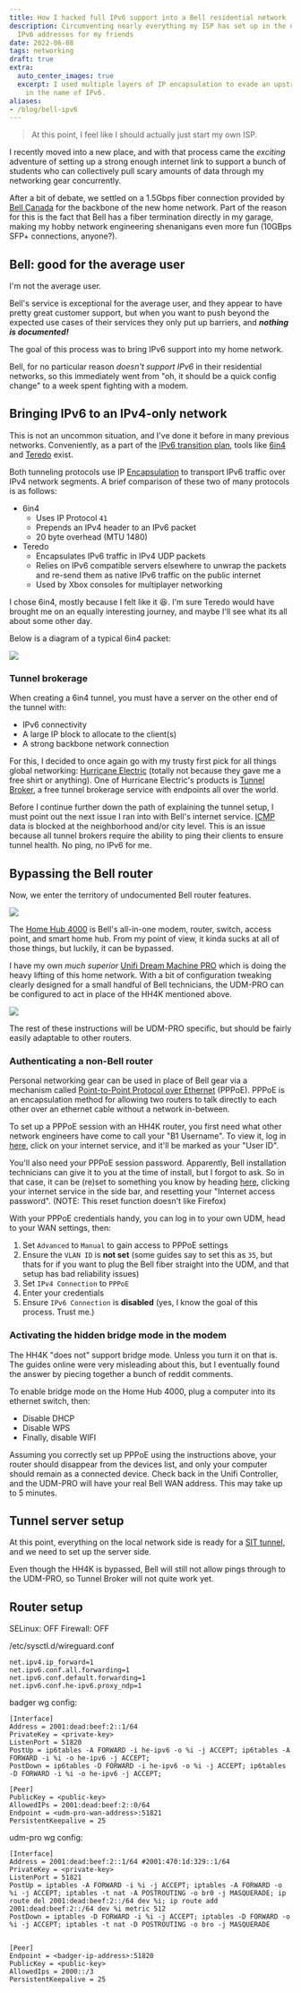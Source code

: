```yaml
---
title: How I hacked full IPv6 support into a Bell residential network
description: Circumventing nearly everything my ISP has set up in the name of public
  IPv6 addresses for my friends
date: 2022-06-08
tags: networking
draft: true
extra:
  auto_center_images: true
  excerpt: I used multiple layers of IP encapsulation to evade an upstream firewall
    in the name of IPv6.
aliases:
- /blog/bell-ipv6
---
```


> At this point, I feel like I should actually just start my own ISP.

I recently moved into a new place, and with that process came the *exciting* adventure of setting up a strong enough internet link to support a bunch of students who can collectively pull scary amounts of data through my networking gear concurrently.

After a bit of debate, we settled on a 1.5Gbps fiber connection provided by [Bell Canada](https://en.wikipedia.org/wiki/Bell_Canada) for the backbone of the new home network. Part of the reason for this is the fact that Bell has a fiber termination directly in my garage, making my hobby network engineering shenanigans even more fun (10GBps SFP+ connections, anyone?).

## Bell: good for the average user

I'm not the average user.

Bell's service is exceptional for the average user, and they appear to have pretty great customer support, but when you want to push beyond the expected use cases of their services they only put up barriers, and ***nothing is documented!*** 

The goal of this process was to bring IPv6 support into my home network. 

Bell, for no particular reason *doesn't support IPv6* in their residential networks, so this immediately went from "oh, it should be a quick config change" to a week spent fighting with a modem.

## Bringing IPv6 to an IPv4-only network

This is not an uncommon situation, and I've done it before in many previous networks. Conveniently, as a part of the [IPv6 transition plan](https://en.wikipedia.org/wiki/IPv6_transition_mechanism), tools like [6in4](https://en.wikipedia.org/wiki/6in4) and [Teredo](https://en.wikipedia.org/wiki/Teredo_tunneling) exist.

Both tunneling protocols use IP [Encapsulation](https://en.wikipedia.org/wiki/Encapsulation_(networking)) to transport IPv6 traffic over IPv4 network segments. A brief comparison of these two of many protocols is as follows:

- 6in4
  - Uses IP Protocol `41`
  - Prepends an IPv4 header to an IPv6 packet
  - 20 byte overhead (MTU 1480)
- Teredo
  - Encapsulates IPv6 traffic in IPv4 UDP packets
  - Relies on IPv6 compatible servers elsewhere to unwrap the packets and re-send them as native IPv6 traffic on the public internet
  - Used by Xbox consoles for multiplayer networking

I chose 6in4, mostly because I felt like it :laughing:. I'm sure Teredo would have brought me on an equally interesting journey, and maybe I'll see what its all about some other day.

Below is a diagram of a typical 6in4 packet:

<img src="/images/posts/bell-ipv6/sit.png" loading="lazy" >

### Tunnel brokerage

When creating a 6in4 tunnel, you must have a server on the other end of the tunnel with:

- IPv6 connectivity
- A large IP block to allocate to the client(s)
- A strong backbone network connection

For this, I decided to once again go with my trusty first pick for all things global networking: [Hurricane Electric](https://he.net/) (totally not because they gave me a free shirt or anything). One of Hurricane Electric's products is [Tunnel Broker](https://tunnelbroker.net/), a free tunnel brokerage service with endpoints all over the world.

Before I continue further down the path of explaining the tunnel setup, I must point out the next issue I ran into with Bell's internet service. [ICMP](https://en.wikipedia.org/wiki/Internet_Control_Message_Protocol) data is blocked at the neighborhood and/or city level. This is an issue because all tunnel brokers require the ability to ping their clients to ensure tunnel health. No ping, no IPv6 for me.

## Bypassing the Bell router

Now, we enter the territory of undocumented Bell router features.

<img src="/images/posts/bell-ipv6/hh4k.png" loading="lazy" style="max-width:300px;">

The [Home Hub 4000](https://support.bell.ca/internet/products/home-hub-4000-modem) is Bell's all-in-one modem, router, switch, access point, and smart home hub. From my point of view, it kinda sucks at all of those things, but luckily, it can be bypassed.

I have my own *much superior* [Unifi Dream Machine PRO](https://ca.store.ui.com/products/udm-pro) which is doing the heavy lifting of this home network. With a bit of configuration tweaking clearly designed for a small handful of Bell technicians, the UDM-PRO can be configured to act in place of the HH4K mentioned above.

<img src="/images/posts/bell-ipv6/udm-pro.png" loading="lazy" style="max-width:300px;">

The rest of these instructions will be UDM-PRO specific, but should be fairly easily adaptable to other routers.

### Authenticating a non-Bell router

Personal networking gear can be used in place of Bell gear via a mechanism called [Point-to-Point Protocol over Ethernet](https://en.wikipedia.org/wiki/Point-to-Point_Protocol_over_Ethernet) (PPPoE). PPPoE is an encapsulation method for allowing two routers to talk directly to each other over an ethernet cable without a network in-between.

To set up a PPPoE session with an HH4K router, you first need what other network engineers have come to call your "B1 Username". To view it, log in [here](https://mybell.bell.ca/), click on your internet service, and it'll be marked as your "User ID".

You'll also need your PPPoE session password. Apparently, Bell installation technicians can give it to you at the time of install, but I forgot to ask. So in that case, it can be (re)set to something you know by heading [here](https://mybell.bell.ca/MyProfile), clicking your internet service in the side bar, and resetting your "Internet access password". (NOTE: This reset function doesn't like Firefox)

With your PPPoE credentials handy, you can log in to your own UDM, head to your WAN settings, then:

 1) Set `Advanced` to `Manual` to gain access to PPPoE settings
 2) Ensure the `VLAN ID` is **not set** (some guides say to set this as `35`, but thats for if you want to plug the Bell fiber straight into the UDM, and that setup has bad reliability issues)
 3) Set `IPv4 Connection` to `PPPoE`
 4) Enter your credentials 
 5) Ensure `IPv6 Connection` is **disabled** (yes, I know the goal of this process. Trust me.)


### Activating the hidden bridge mode in the modem

The HH4K "does not" support bridge mode. Unless you turn it on that is. The guides online were very misleading about this, but I eventually found the answer by piecing together a bunch of reddit comments.

To enable bridge mode on the Home Hub 4000, plug a computer into its ethernet switch, then:

- Disable DHCP
- Disable WPS
- Finally, disable WIFI

Assuming you correctly set up PPPoE using the instructions above, your router should disappear from the devices list, and only your computer should remain as a connected device. Check back in the Unifi Controller, and the UDM-PRO will have your real Bell WAN address. This may take up to 5 minutes.

## Tunnel server setup

At this point, everything on the local network side is ready for a [SIT tunnel](https://developers.redhat.com/blog/2019/05/17/an-introduction-to-linux-virtual-interfaces-tunnels#ipip_tunnel), and we need to set up the server side.

Even though the HH4K is bypassed, Bell will still not allow pings through to the UDM-PRO, so Tunnel Broker will not quite work yet.

## Router setup

SELinux: OFF
Firewall: OFF

/etc/sysctl.d/wireguard.conf 
```text
net.ipv4.ip_forward=1
net.ipv6.conf.all.forwarding=1
net.ipv6.conf.default.forwarding=1
net.ipv6.conf.he-ipv6.proxy_ndp=1
```

badger wg config:
```text
[Interface]
Address = 2001:dead:beef:2::1/64
PrivateKey = <private-key>
ListenPort = 51820
PostUp = ip6tables -A FORWARD -i he-ipv6 -o %i -j ACCEPT; ip6tables -A FORWARD -i %i -o he-ipv6 -j ACCEPT;
PostDown = ip6tables -D FORWARD -i he-ipv6 -o %i -j ACCEPT; ip6tables -D FORWARD -i %i -o he-ipv6 -j ACCEPT;

[Peer]
PublicKey = <public-key>
AllowedIPs = 2001:dead:beef:2::0/64
Endpoint = <udm-pro-wan-address>:51821
PersistentKeepalive = 25
```

udm-pro wg config:
```text
[Interface]
Address = 2001:dead:beef:2::1/64 #2001:470:1d:329::1/64 
PrivateKey = <private-key>
ListenPort = 51821
PostUp = iptables -A FORWARD -i %i -j ACCEPT; iptables -A FORWARD -o %i -j ACCEPT; iptables -t nat -A POSTROUTING -o br0 -j MASQUERADE; ip route del 2001:dead:beef:2::/64 dev %i; ip route add 2001:dead:beef:2::/64 dev %i metric 512
PostDown = iptables -D FORWARD -i %i -j ACCEPT; iptables -D FORWARD -o %i -j ACCEPT; iptables -t nat -D POSTROUTING -o bro -j MASQUERADE


[Peer]
Endpoint = <badger-ip-address>:51820
PublicKey = <public-key>
AllowedIps = 2000::/3
PersistentKeepalive = 25
```
